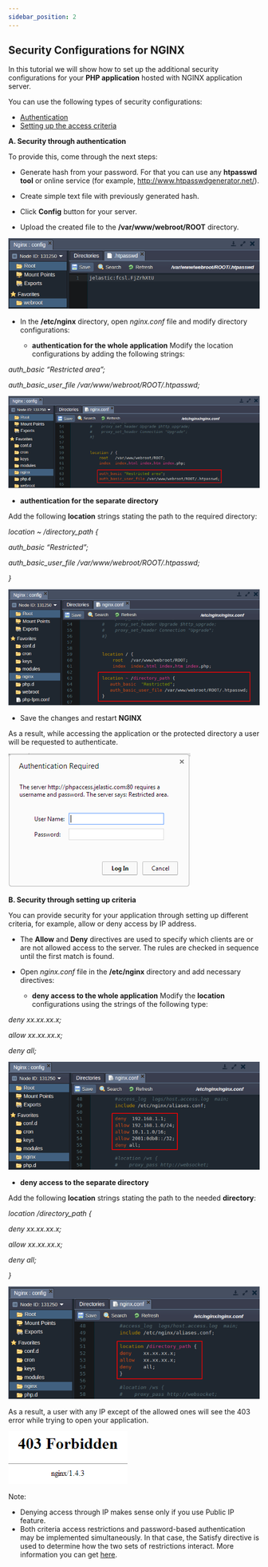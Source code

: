 ```yaml
---
sidebar_position: 2
---
```


## Security Configurations for NGINX

In this tutorial we will show how to set up the additional security configurations for your **PHP application** hosted with NGINX application server.

You can use the following types of security configurations:

- [Authentication](https://cloudmydc.com/)
- [Setting up the access criteria](https://cloudmydc.com/)

**A. Security through authentication**

To provide this, come through the next steps:

- Generate hash from your password. For that you can use any **htpasswd tool** or online service (for example, http://www.htpasswdgenerator.net/).

- Create simple text file with previously generated hash.

- Click **Config** button for your server.

- Upload the created file to the **/var/www/webroot/ROOT** directory.

<div style={{
    display:'flex',
    justifyContent: 'center',
    margin: '0 0 1rem 0'
}}>

![Locale Dropdown](./img/NGINXSecurityConfigurations/10.png)

</div>

- In the **/etc/nginx** directory, open _nginx.conf_ file and modify directory configurations:

  - **authentication for the whole application** Modify the location configurations by adding the following strings:

_auth_basic “Restricted area”;_

_auth_basic_user_file /var/www/webroot/ROOT/.htpasswd;_

<div style={{
    display:'flex',
    justifyContent: 'center',
    margin: '0 0 1rem 0'
}}>

![Locale Dropdown](./img/NGINXSecurityConfigurations/11.png)

</div>

- **authentication for the separate directory**

Add the following **location** strings stating the path to the required directory:

_location ~ /directory_path {_

_auth_basic “Restricted”;_

_auth_basic_user_file /var/www/webroot/ROOT/.htpasswd;_

_}_

<div style={{
    display:'flex',
    justifyContent: 'center',
    margin: '0 0 1rem 0'
}}>

![Locale Dropdown](./img/NGINXSecurityConfigurations/12.png)

</div>

- Save the changes and restart **NGINX**

As a result, while accessing the application or the protected directory a user will be requested to authenticate.

<div style={{
    display:'flex',
    justifyContent: 'center',
    margin: '0 0 1rem 0'
}}>

![Locale Dropdown](./img/NGINXSecurityConfigurations/authentication-required.png)

</div>

**B. Security through setting up criteria**

You can provide security for your application through setting up different criteria, for example, allow or deny access by IP address.

- The **Allow** and **Deny** directives are used to specify which clients are or are not allowed access to the server. The rules are checked in sequence until the first match is found.
- Open _nginx.conf_ file in the **/etc/nginx** directory and add necessary directives:

  - **deny access to the whole application** Modify the **location** configurations using the strings of the following type:

_deny xx.xx.xx.x;_

_allow xx.xx.xx.x;_

_deny all;_

<div style={{
    display:'flex',
    justifyContent: 'center',
    margin: '0 0 1rem 0'
}}>

![Locale Dropdown](./img/NGINXSecurityConfigurations/13.png)

</div>

- **deny access to the separate directory**

Add the following **location** strings stating the path to the needed **directory**:

_location /directory_path {_

_deny xx.xx.xx.x;_

_allow xx.xx.xx.x;_

_deny all;_

_}_

<div style={{
    display:'flex',
    justifyContent: 'center',
    margin: '0 0 1rem 0'
}}>

![Locale Dropdown](./img/NGINXSecurityConfigurations/14.png)

</div>

As a result, a user with any IP except of the allowed ones will see the 403 error while trying to open your application.

<div style={{
    display:'flex',
    justifyContent: 'center',
    margin: '0 0 1rem 0'
}}>

![Locale Dropdown](./img/NGINXSecurityConfigurations/403-forbidden-nginx.png)

</div>

Note:

- Denying access through IP makes sense only if you use Public IP feature.
- Both criteria access restrictions and password-based authentication may be implemented simultaneously. In that case, the Satisfy directive is used to determine how the two sets of restrictions interact. More information you can get [here](https://cloudmydc.com/).
